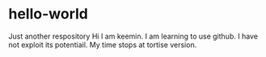 # hello-world
Just another respository
Hi I am keemin. I am learning to use github. I have not exploit its potentiail. My time stops at tortise version.
